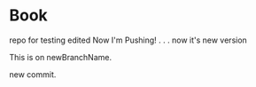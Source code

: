 # Book
repo for testing
edited
Now I'm Pushing!
.
.
.
now it's new version

This is on newBranchName.

new commit.